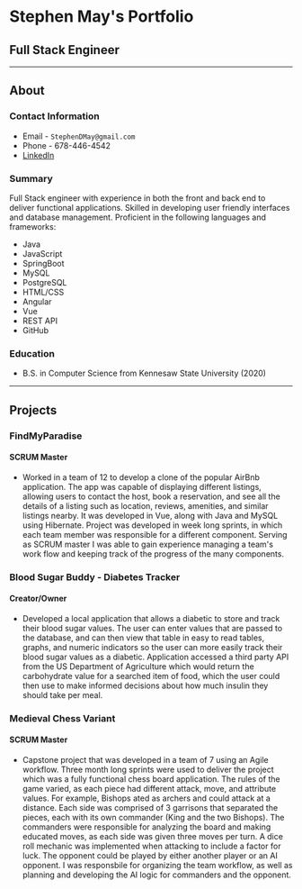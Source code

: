 # Stephen May's Portfolio
## Full Stack Engineer
___

## About
### Contact Information
* Email - `StephenDMay@gmail.com`
* Phone - 678-446-4542
* [LinkedIn](https://www.linkedin.com/in/stephendmay/)

### Summary
Full Stack engineer with experience in both the front and back end to deliver functional applications. Skilled in developing user friendly interfaces and database management. Proficient in the following languages and frameworks:
- Java
- JavaScript
- SpringBoot
- MySQL
- PostgreSQL
- HTML/CSS
- Angular
- Vue
- REST API
- GitHub

### Education
* B.S. in Computer Science from Kennesaw State University (2020)

___

## Projects


### FindMyParadise
#### SCRUM Master
* Worked in a team of 12 to develop a clone of the popular AirBnb application. The app was capable of displaying different listings, allowing users to contact the host, book a reservation, and see all the details of a listing such as location, reviews, amenities, and similar listings nearby. It was developed in Vue, along with Java and MySQL using Hibernate. Project was developed in week long sprints, in which each team member was responsible for a different component. Serving as SCRUM master I was able to gain experience managing a team's work flow and keeping track of the progress of the many components. 

### Blood Sugar Buddy - Diabetes Tracker
#### Creator/Owner
* Developed a local application that allows a diabetic to store and track their blood sugar values. The user can enter values that are passed to the database, and can then view that table in easy to read tables, graphs, and numeric indicators so the user can more easily track their blood sugar values as a diabetic. Application accessed a third party API from the US Department of Agriculture which would return the carbohydrate value for a searched item of food, which the user could then use to make informed decisions about how much insulin they should take per meal.

### Medieval Chess Variant
#### SCRUM Master
* Capstone project that was developed in a team of 7 using an Agile workflow. Three month long sprints were used to deliver the project which was a fully functional chess board application. The rules of the game varied, as each piece had different attack, move, and attribute values. For example, Bishops ated as archers and could attack at a distance. Each side was comprised of 3 garrisons that separated the pieces, each with its own commander (King and the two Bishops). The commanders were responsible for analyzing the board and making educated moves, as each side was given three moves per turn. A dice roll mechanic was implemented when attacking to include a factor for luck. The opponent could be played by either another player or an AI opponent. I was responsbile for organizing the team workflow, as well as planning and developing the AI logic for commanders and the opponent.
